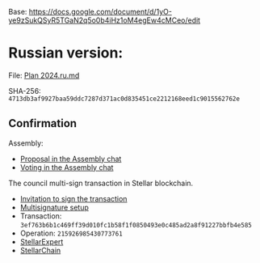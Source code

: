 Base: https://docs.google.com/document/d/1yO-ye9zSukQSyR5TGaN2q5o0b4iHz1oM4egEw4cMCeo/edit

Russian version:
================

File: [Plan 2024.ru.md](Plan%202024.ru.md)

SHA-256: `4713db3af9927baa59ddc7287d371ac0d835451ce2212168eed1c9015562762e`

Confirmation
------------

Assembly:

- [Proposal in the Assembly chat](https://t.me/c/1892843127/6118)
- [Voting in the Assembly chat](https://t.me/c/1892843127/6295)

The council multi-sign transaction in Stellar blockchain.

- [Invitation to sign the transaction](https://t.me/c/1944691324/4143)
- [Multisignature setup](https://eurmtl.me/sign_tools/3ef763b6b1c469ff39d010fc1b58f1f0850493e0c485ad2a8f91227bbfb4e585)
- Transaction: `3ef763b6b1c469ff39d010fc1b58f1f0850493e0c485ad2a8f91227bbfb4e585`
- Operation: `215926985430773761`
- [StellarExpert](https://stellar.expert/explorer/public/tx/3ef763b6b1c469ff39d010fc1b58f1f0850493e0c485ad2a8f91227bbfb4e585)
- [StellarChain](https://stellarchain.io/operations/215926985430773761)
